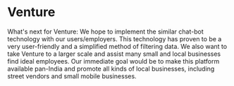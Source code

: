 # Venture
What's next for Venture: We hope to implement the similar chat-bot technology with our users/employers. This technology has proven to be a very user-friendly and a simplified method of filtering data. We also want to take Venture to a larger scale and assist many small and local businesses find ideal employees. Our immediate goal would be to make this platform available pan-India and promote all kinds of local businesses, including street vendors and small mobile businesses.
